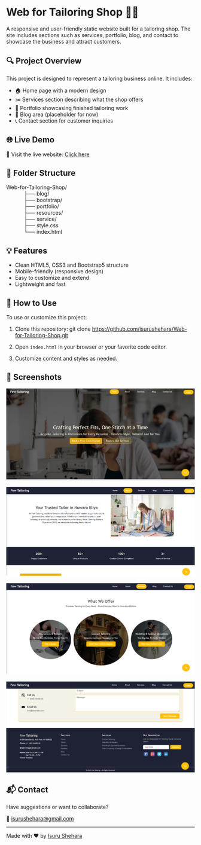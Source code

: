 # Web for Tailoring Shop 🧵✨

A responsive and user-friendly static website built for a tailoring shop. The site includes sections such as services, portfolio, blog, and contact to showcase the business and attract customers.

## 🔍 Project Overview

This project is designed to represent a tailoring business online. It includes:

- 🏠 Home page with a modern design
- ✂️ Services section describing what the shop offers
- 📸 Portfolio showcasing finished tailoring work
- 📝 Blog area (placeholder for now)
- 📞 Contact section for customer inquiries

## 🌐 Live Demo

🚀 Visit the live website: [Click here](https://isurushehara.github.io/Web-for-Tailoring-Shop/)

## 📁 Folder Structure

Web-for-Tailoring-Shop/<br />
    &nbsp;&nbsp;&nbsp;&nbsp;&nbsp;&nbsp;&nbsp;&nbsp;&nbsp;&nbsp;&nbsp;&nbsp;├── blog/<br />
    &nbsp;&nbsp;&nbsp;&nbsp;&nbsp;&nbsp;&nbsp;&nbsp;&nbsp;&nbsp;&nbsp;&nbsp;├── bootstrap/<br />
    &nbsp;&nbsp;&nbsp;&nbsp;&nbsp;&nbsp;&nbsp;&nbsp;&nbsp;&nbsp;&nbsp;&nbsp;├── portfolio/<br />
    &nbsp;&nbsp;&nbsp;&nbsp;&nbsp;&nbsp;&nbsp;&nbsp;&nbsp;&nbsp;&nbsp;&nbsp;├── resources/<br />
    &nbsp;&nbsp;&nbsp;&nbsp;&nbsp;&nbsp;&nbsp;&nbsp;&nbsp;&nbsp;&nbsp;&nbsp;├── service/ <br />
    &nbsp;&nbsp;&nbsp;&nbsp;&nbsp;&nbsp;&nbsp;&nbsp;&nbsp;&nbsp;&nbsp;&nbsp;├── style.css<br />
    &nbsp;&nbsp;&nbsp;&nbsp;&nbsp;&nbsp;&nbsp;&nbsp;&nbsp;&nbsp;&nbsp;&nbsp;└── index.html

## 💡 Features

- Clean HTML5, CSS3 and Bootstrap5 structure
- Mobile-friendly (responsive design)
- Easy to customize and extend
- Lightweight and fast

## 🚀 How to Use

To use or customize this project:

1. Clone this repository:
git clone https://github.com/isurushehara/Web-for-Tailoring-Shop.git

2. Open `index.html` in your browser or your favorite code editor.
3. Customize content and styles as needed.

## 📸 Screenshots

![Header](./resources/readme/Screenshot%202025-04-25%20233908.png)<br /><br />
![About](./resources/readme/Screenshot%202025-04-25%20233936.png)<br /><br />
![Services](./resources/readme/Screenshot%202025-04-25%20233959.png)<br /><br />
![Footer](./resources/readme/Screenshot%202025-04-25%20234029.png)


## 📬 Contact

Have suggestions or want to collaborate?

📧 [isurushehara@gmail.com](isurushehara@example.com)  

---

Made with ❤️ by [Isuru Shehara](https://github.com/isurushehara)
